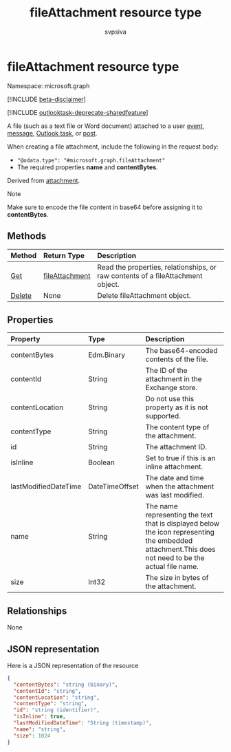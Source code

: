 ﻿---
title: "fileAttachment resource type"
description: "A file (such as a text file or Word document) attached to an event,"
localization_priority: Normal
doc_type: resourcePageType
ms.prod: "outlook"
author: "svpsiva"
---

# fileAttachment resource type

Namespace: microsoft.graph

[!INCLUDE [beta-disclaimer](../../includes/beta-disclaimer.md)]

[!INCLUDE [outlooktask-deprecate-sharedfeature](../../includes/outlooktask-deprecate-sharedfeature.md)]

A file (such as a text file or Word document) attached to a user [event](../resources/event.md),
[message](../resources/message.md), [Outlook task](../resources/outlooktask.md), or [post](../resources/post.md). 

When creating a file attachment, include the following in the request body:

* `"@odata.type": "#microsoft.graph.fileAttachment"`
* The required properties **name** and **contentBytes**.

Derived from [attachment](attachment.md).

> [!NOTE]
> Make sure to encode the file content in base64 before assigning it to **contentBytes**.

## Methods

| Method                                | Return Type                         | Description                                                                     |
| :------------------------------------ | :---------------------------------- | :------------------------------------------------------------------------------ |
| [Get](../api/attachment-get.md)       | [fileAttachment](fileattachment.md) | Read the properties, relationships, or raw contents of a fileAttachment object. |
| [Delete](../api/attachment-delete.md) | None                                | Delete fileAttachment object.                                                   |

## Properties

| Property             | Type           | Description                                                                                                                                         |
| :------------------- | :------------- | :-------------------------------------------------------------------------------------------------------------------------------------------------- |
| contentBytes         | Edm.Binary     | The base64-encoded contents of the file.                                                                                                            |
| contentId            | String         | The ID of the attachment in the Exchange store.                                                                                                     |
| contentLocation      | String         | Do not use this property as it is not supported.                                                                                                    |
| contentType          | String         | The content type of the attachment.                                                                                                                 |
| id                   | String         | The attachment ID.                                                                                                                                  |
| isInline             | Boolean        | Set to true if this is an inline attachment.                                                                                                        |
| lastModifiedDateTime | DateTimeOffset | The date and time when the attachment was last modified.                                                                                            |
| name                 | String         | The name representing the text that is displayed below the icon representing the embedded attachment.This does not need to be the actual file name. |
| size                 | Int32          | The size in bytes of the attachment.                                                                                                                |

## Relationships

None

## JSON representation

Here is a JSON representation of the resource

<!-- {
  "blockType": "resource",
  "baseType": "microsoft.graph.attachment",
  "keyProperty": "id",
  "optionalProperties": [

  ],
  "@odata.type": "microsoft.graph.fileAttachment"
}-->

```json
{
  "contentBytes": "string (binary)",
  "contentId": "string",
  "contentLocation": "string",
  "contentType": "string",
  "id": "string (identifier)",
  "isInline": true,
  "lastModifiedDateTime": "String (timestamp)",
  "name": "string",
  "size": 1024
}

```

<!-- uuid: 8fcb5dbc-d5aa-4681-8e31-b001d5168d79
2015-10-25 14:57:30 UTC -->

<!--
{
  "type": "#page.annotation",
  "description": "fileAttachment resource",
  "keywords": "",
  "section": "documentation",
  "tocPath": "",
  "suppressions": []
}
-->
